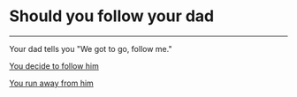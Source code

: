 # Should you follow your dad
---

Your dad tells you "We got to go, follow me."

[You decide to follow him](following.md)

[You run away from him](run.md)
